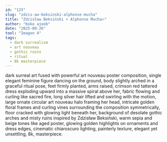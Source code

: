 ```yaml
---
id: "125"
slug: "zdzis-aw-beksinski-alphonse-mucha"
title: "Zdzisław Beksiński + Alphonse Mucha🔥"
author: "Koko ajeeb"
date: "2025-09-26"
tool: "Imagen 4"
tags:
  - dark surrealism
  - art nouveau
  - gothic ruins
  - ritual
  - 8k masterpiece
---
```


dark surreal art fused with powerful art nouveau poster composition, single elegant feminine figure dancing on the ground, body slightly arched in a graceful ritual pose, feet firmly planted, arms raised, crimson red tattered dress exploding upward into a massive spiral above her, fabric flowing and curling like sacred fire, long silver hair lifted and swirling with the motion, large ornate circular art nouveau halo framing her head, intricate golden floral frames and curling vines surrounding the composition symmetrically, floor cracked with glowing light beneath her, background of desolate gothic arches and misty ruins inspired by Zdzisław Beksiński, warm sepia and beige tones like aged poster, glowing golden highlights on ornaments and dress edges, cinematic chiaroscuro lighting, painterly texture, elegant yet unsettling, 8k, masterpiece.

